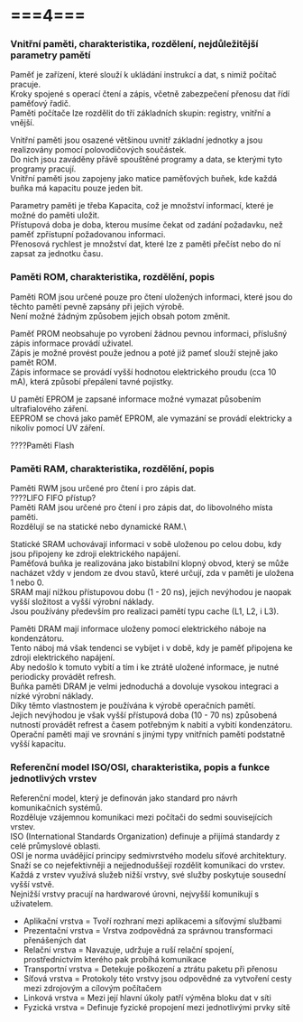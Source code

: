 # ===4===
### Vnitřní paměti, charakteristika, rozdělení, nejdůležitější parametry pamětí
Paměť je zařízení, které slouží k ukládání instrukcí a dat, s nimiž počítač pracuje.\
Kroky spojené s operací čtení a zápis, včetně zabezpečení přenosu dat řídí paměťový řadič.\
Paměti počítače lze rozdělit do tří základních skupin: registry, vnitřní a vnější.

Vnitřní paměti jsou osazené většinou uvnitř základní jednotky a jsou realizovány pomocí polovodičových součástek.\
Do nich jsou zaváděny přávě spouštěné programy a data, se kterými tyto programy pracují.\
Vnitřní paměti jsou zapojeny jako matice paměťových buňek, kde každá buňka má kapacitu pouze jeden bit.

Parametry paměti je třeba Kapacita, což je množství informací, které je možné do paměti uložit.\
Přístupová doba je doba, kterou musíme čekat od zadání požadavku, než paměť zpřístupní požadovanou informaci.\
Přenosová rychlest je množství dat, které lze z paměti přečíst nebo do ní zapsat za jednotku času.

### Paměti ROM, charakteristika, rozdělění, popis
Paměti ROM jsou určené pouze pro čtení uložených informaci, které jsou do těchto pamětí pevně zapsány při jejich výrobě.\
Není možné žádným způsobem jejich obsah potom změnit.

Paměť PROM neobsahuje po vyrobení žádnou pevnou informaci, příslušný zápis informace provádí uživatel.\
Zápis je možné provést použe jednou a poté již pameť slouží stejně jako pamět ROM.\
Zápis informace se provádí vyšší hodnotou elektrického proudu (cca 10 mA), která způsobí přepálení tavné pojistky.

U pamětí EPROM je zapsané informace možné vymazat působením ultrafialového záření.\
EEPROM se chová jako paměť EPROM, ale vymazání se provádí elektricky a nikoliv pomocí UV záření.

????Paměti Flash

### Paměti RAM, charakteristika, rozdělění, popis
Paměti RWM jsou určené pro čtení i pro zápis dat.\
????LIFO FIFO přístup?\
Paměti RAM jsou určené pro čtení i pro zápis dat, do libovolného místa paměti.\
Rozdělují se na statické nebo dynamické RAM.\

Statické SRAM uchovávají informaci v sobě uloženou po celou dobu, kdy jsou připojeny ke zdroji elektrického napájení.\
Paměťová buňka je realizována jako bistabilní klopný obvod, který se může nacházet vždy v jendom ze dvou stavů, které určují, zda v paměti je uložena 1 nebo 0.\
SRAM mají nížkou přístupovou dobu (1 - 20 ns), jejich nevýhodou je naopak vyšší složitost a vyšší výrobní náklady.\
Jsou používány především pro realizaci pamětí typu cache (L1, L2, i L3).

Paměti DRAM mají informace uloženy pomocí elektrického náboje na kondenzátoru.\
Tento náboj má však tendenci se vybíjet i v době, kdy je paměť připojena ke zdroji elektrického napájení.\
Aby nedošlo k tomuto vybití a tím i ke ztrátě uložené informace, je nutné periodicky provádět refresh.\
Buňka paměti DRAM je velmi jednoduchá a dovoluje vysokou integraci a nízké výrobní náklady.\
Díky těmto vlastnostem je používána k výrobě operačních pamětí.\
Jejich nevýhodou je však vyšší přístupová doba (10 - 70 ns) způsobená nutností provádět refrest a časem potřebným k nabití a vybití kondenzátoru.\
Operační paměti mají ve srovnání s jinými typy vnitřních pamětí podstatně vyšší kapacitu.

### Referenční model ISO/OSI, charakteristika, popis a funkce jednotlivých vrstev
Referenční model, který je definován jako standard pro návrh komunikačních systémů.\
Rozděluje vzájemnou komunikaci mezi počítači do sedmi souvisejících vrstev.\
ISO (International Standards Organization) definuje a přijímá standardy z celé průmyslové oblasti.\
OSI je norma uvádějící principy sedmivrstvého modelu síťové architektury.\
Snaží se co nejefektivněji a nejjednoduššejí rozdělit komunikaci do vrstev.\
Každá z vrstev využívá služeb nižší vrstvy, své služby poskytuje sousední vyšší vstvě.\
Nejnižší vrstvy pracují na hardwarové úrovni, nejvyšší komunikují s uživatelem.

* Aplikační vrstva = Tvoří rozhraní mezi aplikacemi a síťovýmí službami
* Prezentační vrstva = Vrstva zodpovědná za správnou transformaci přenášených dat
* Relační vrstva = Navazuje, udržuje a ruší relační spojení, prostřednictvím kterého pak probíhá komunikace
* Transportní vrstva = Detekuje poškození a ztrátu paketu při přenosu
* Síťová vrstva = Protokoly této vrstvy jsou odpovědné za vytvoření cesty mezi zdrojovým a cílovým počítačem
* Linková vrstva = Mezi její hlavní úkoly patří výměna bloku dat v síti
* Fyzická vrstva = Definuje fyzické propojení mezi jednotlivými prvky sítě
